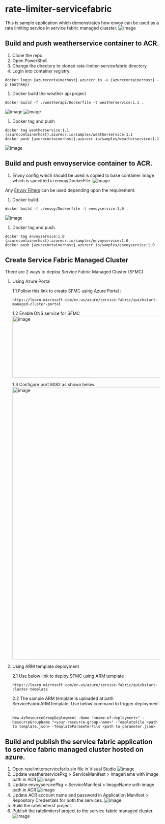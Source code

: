 # rate-limiter-servicefabric
This is sample application which demonstrates how envoy can be used as a rate limiting service in service fabric managed cluester.
![image](https://user-images.githubusercontent.com/113981567/192590071-5a01ec66-95bb-450e-be87-ea960c3209d7.png)

## Build and push weatherservice container to ACR.

1. Clone the repo.
1. Open PowerShell.
1. Change the directory to cloned rate-limiter-servicefabric directory.
1. Login into container registry.
```
docker login {azurecontainerhost}.azurecr.io -u {azurecontainerhost} -p {authkey}
```
1. Docker build the weather api project
```
docker build -f ./weatherapi/Dockerfile -t weatherservice:1.1 .
```
![image](https://user-images.githubusercontent.com/113981567/192626694-02a565f9-54e8-4efc-a596-b287521184ba.png)
![image](https://user-images.githubusercontent.com/113981567/192626842-baab62a1-f733-481a-90c1-55d5bd5c4e0a.png)


1. Docker tag and push

```
docker tag weatherservice:1.1 {azurecontainerhost}.azurecr.io/samples/weatherservice:1.1
docker push {azurecontainerhost}.azurecr.io/samples/weatherservice:1.1
```
![image](https://user-images.githubusercontent.com/113981567/192627206-72e2661f-d2e4-408b-a96b-c7ce8d139626.png)

## Build and push envoyservice container to ACR.

1. Envoy config which should be used is copied to base container image which is specified in envoy/DockerFile.
![image](https://user-images.githubusercontent.com/113981567/192617452-b41d5b58-2d7e-48f1-8891-0fbd9c37e0bc.png)

 Any [Envoy Filters](https://www.envoyproxy.io/docs/envoy/latest/configuration/http/http_filters/http_filters) can be used depending upon the requirement.
 
 1. Docker build.
 ```
 docker build -f ./envoy/Dockerfile -t envoyservice:1.0 .
 ```
 ![image](https://user-images.githubusercontent.com/113981567/192626099-6b561cce-b068-4f85-a9eb-48b7dfb76ef7.png)

 
 1. Docker tag and push.
 ```
 docker tag envoyservice:1.0 {azurecontainerhost}.azurecr.io/samples/envoyservice:1.0
docker push {azurecontainerhost}.azurecr.io/samples/envoyservice:1.0

 ```
 
 ## Create Service Fabric Managed Cluster
 
 There are 2 ways to deploy Service Fabric Managed Cluster (SFMC)
 1. Using Azure Portal
 
    1.1 Follow this link to create SFMC using Azure Portal :
    
        https://learn.microsoft.com/en-us/azure/service-fabric/quickstart-managed-cluster-portal
    
    1.2 Enable DNS service for SFMC
        <img width="800" height = "200" alt="image" src="https://user-images.githubusercontent.com/86049525/192752806-95c63745-2e51-48d4-838b-9aff45cd1f9f.png">

    1.3 Configure port 8082 as shown below
        <img width="885" alt="image" src="https://user-images.githubusercontent.com/86049525/192752673-4a010b15-9d59-4210-b7d7-4e594b5a9dec.png">

 2. Using ARM template deployment 
 
    2.1 Use below link to deploy SFMC using ARM template
        
        https://learn.microsoft.com/en-us/azure/service-fabric/quickstart-cluster-template
        
    2.2 The sample ARM template is uploaded at path ServiceFabricARMTemplate. Use below command to trigger deployment :
    
        New-AzResourceGroupDeployment -Name "<name-of-deployment>" -ResourceGroupName "<your-resource-group-name>" -TemplateFile <path to template.json> -TemplateParameterFile <path to parameter.json>

 
 ## Build and publish the service fabric application to service fabric managed cluster hosted on azure.
 
 1. Open ratelimiterservicefarib.sln file in Visual Studio
 ![image](https://user-images.githubusercontent.com/113981567/192621113-5ec12822-e665-4f51-ad38-312f32563321.png)
1. Update weatherservicePkg > ServiceManifest > ImageName with image path in ACR
![image](https://user-images.githubusercontent.com/113981567/192627461-80fa3183-8bb6-4467-af5b-295933d8037d.png)
1. Update envoyservicePkg > ServiceManifest > ImageName with image path in ACR
![image](https://user-images.githubusercontent.com/113981567/192621952-54297311-638d-4128-b25d-93a2b3a3eeb6.png)
1. Update ACR account name and password in Application Manifest > Repository Credentials for both the services.
![image](https://user-images.githubusercontent.com/113981567/192622607-257e12aa-f6ef-4525-bc23-b991e3152160.png)
1. Build the ratelimitersf project.
1. Publish the ratelimitersf project to the service fabric managed cluster.
![image](https://user-images.githubusercontent.com/113981567/192624042-4343eb4e-0f7f-421f-8777-768c775f9d69.png)



 
